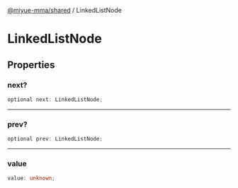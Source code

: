 [@miyue-mma/shared](../index.md) / LinkedListNode

# LinkedListNode

## Properties

### next?

```ts
optional next: LinkedListNode;
```

***

### prev?

```ts
optional prev: LinkedListNode;
```

***

### value

```ts
value: unknown;
```
